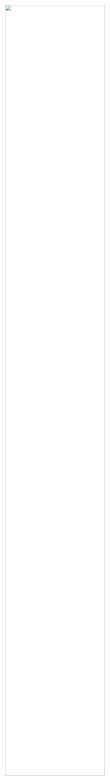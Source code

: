 <img src="https://i.pinimg.com/originals/cb/da/c9/cbdac9ae73afdef3824ee01b38a80c9b.gif" width="80%"/>
